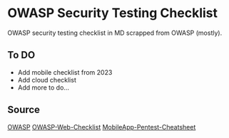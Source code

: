 # OWASP Security Testing Checklist

OWASP security testing checklist in MD scrapped from OWASP (mostly).

## To DO
* Add mobile checklist from 2023
* Add cloud checklist
* Add more to do...

## Source
[OWASP](https://www.owasp.org/index.php/Web_Application_Security_Testing_Cheat_Sheet)
[OWASP-Web-Checklist](https://github.com/0xRadi/OWASP-Web-Checklist)
[MobileApp-Pentest-Cheatsheet](https://github.com/tanprathan/MobileApp-Pentest-Cheatsheet
)